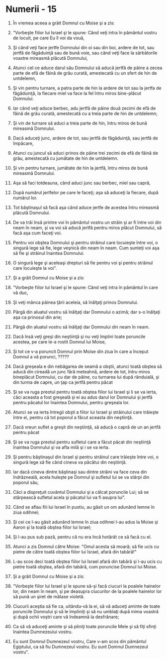 # Numerii - 15

1. În vremea aceea a grăit Domnul cu Moise şi a zis: 

2. "Vorbeşte fiilor lui Israel şi le spune: Când veţi intra în pământul vostru de locuit, pe care Eu îl voi da vouă, 

3. Şi când veţi face jertfe Domnului din oi sau din boi, ardere de tot, sau jertfă de făgăduinţă sau de bună voie, sau când veţi face la sărbătorile voastre mireasmă plăcută Domnului, 

4. Atunci cel ce aduce darul său Domnului să aducă jertfă de pâine a zecea parte de efă de făină de grâu curată, amestecată cu un sfert de hin de untdelemn, 

5. Şi vin pentru turnare, a patra parte de hin la ardere de tot sau la jertfa de făgăduinţă, la fiecare miel va face la fel întru miros bine-plăcut Domnului. 

6. Iar când veţi aduce berbec, adu jertfă de pâine două zecimi de efă de făină de grâu curată, amestecată cu a treia parte de hin de untdelemn; 

7. Şi vin de turnare să aduci a treia parte de hin, întru miros de bună mireasmă Domnului. 

8. Dacă aduceţi junc, ardere de tot, sau jertfă de făgăduinţă, sau jertfă de împăcare, 

9. Atunci cu juncul să aduci prinos de pâine trei zecimi de efă de făină de grâu, amestecată cu jumătate de hin de untdelemn. 

10. Şi vin pentru turnare, jumătate de hin la jertfă, întru miros de bună mireasmă Domnului. 

11. Aşa să faci totdeauna, când aduci junc sau berbec, miel sau capră, 

12. După numărul jertfelor pe care le faceţi; aşa să aduceţi la fiecare, după numărul lor. 

13. Tot băştinaşul să facă aşa când aduce jertfe de acestea întru mireasmă plăcută Domnului. 

14. De va trăi însă printre voi în pământul vostru un străin şi ar fi între voi din neam în neam, şi va voi să aducă jertfă pentru miros plăcut Domnului, să facă aşa cum faceţi voi. 

15. Pentru voi obştea Domnului şi pentru străinul care locuieşte între voi, o singură lege să fie, lege veşnică din neam în neam. Cum sunteţi voi aşa să fie şi străinul înaintea Domnului. 

16. O singură lege şi aceleaşi drepturi să fie pentru voi şi pentru străinul care locuieşte la voi". 

17. Şi a grăit Domnul cu Moise şi a zis: 

18. "Vorbeşte fiilor lui Israel şi le spune: Când veţi intra în pământul în care vă duc, 

19. Şi veţi mânca pâinea ţării aceleia, să înălţaţi prinos Domnului. 

20. Pârgă din aluatul vostru să înălţaţi dar Domnului o azimă; dar s-o înălţaţi aşa ca prinosul din arie; 

21. Pârgă din aluatul vostru să înălţaţi dar Domnului din neam în neam. 

22. Dacă însă veţi greşi din neştiinţă şi nu veţi împlini toate poruncile acestea, pe care le-a rostit Domnul lui Moise, 

23. Şi tot ce v-a poruncit Domnul prin Moise din ziua în care a început Domnul a vă porunci, ????? 

24. Dacă greşeala e din nebăgarea de seamă a obştii, atunci toată obştea să aducă din cireadă un junc fără meteahnă, ardere de tot, întru miros bineplăcut Domnului, cu dar de pâine, cu turnarea lui după rânduială, şi din turma de capre, un ţap ca jertfă pentru păcat 

25. Şi se va ruga preotul pentru toată obştea fiilor lui Israel şi li se va ierta, căci aceasta a fost greşeală şi ei au adus darul lor Domnului şi jertfă pentru păcatul lor înaintea Domnului, pentru greşeala lor. 

26. Atunci se va ierta întregii obşti a fiilor lui Israel şi străinului care trăieşte între ei, pentru că tot poporul a făcut aceasta din neştiinţă. 

27. Dacă vreun suflet a greşit din neştiinţă, să aducă o capră de un an jertfă pentru păcat 

28. Şi se va ruga preotul pentru sufletul care a făcut păcat din neştiinţă înaintea Domnului şi va afla milă şi i se va ierta. 

29. Şi pentru băştinaşul din Israel şi pentru străinul care trăieşte între voi, o singură lege să fie când cineva va păcătui din neştiinţă. 

30. Iar dacă cineva dintre băştinaşi sau dintre străini va face ceva din îndrăzneală, acela huleşte pe Domnul şi sufletul lui se va stârpi din poporul său, 

31. Căci a dispreţuit cuvântul Domnului şi a călcat poruncile Lui; să se stârpească sufletul acela şi păcatul lui va fi asupra lui". 

32. Când se aflau fiii lui Israel în pustiu, au găsit un om adunând lemne în ziua odihnei; 

33. Şi cei ce l-au găsit adunând lemne în ziua odihnei l-au adus la Moise şi Aaron şi la toată obştea fiilor lui Israel; 

34. Şi l-au pus sub pază, pentru că nu era încă hotărât ce să facă cu el. 

35. Atunci a zis Domnul către Moise: "Omul acesta să moară; să fie ucis cu pietre de către toată obştea fiilor lui Israel, afară din tabără!" 

36. L-au scos deci toată obştea fiilor lui Israel afară din tabără şi l-au ucis cu pietre toată obştea, afară din tabără, cum poruncise Domnul lui Moise. 

37. Şi a grăit Domnul cu Moise şi a zis: 

38. "Vorbeşte fiilor lui Israel şi le spune să-şi facă ciucuri la poalele hainelor lor, din neam în neam, şi pe deasupra ciucurilor de la poalele hainelor lor să pună un şiret de mătase violetă. 

39. Ciucurii aceştia să fie ca, uitându-vă la ei, să vă aduceţi aminte de toate poruncile Domnului şi să le împliniţi şi să nu umblaţi după inima voastră şi după ochii voştri care vă îndeamnă la desfrânare; 

40. Ca să vă aduceţi aminte şi să pliniţi toate poruncile Mele şi să fiţi sfinţi înaintea Dumnezeului vostru. 

41. Eu sunt Domnul Dumnezeul vostru, Care v-am scos din pământul Egiptului, ca să fiu Dumnezeul vostru. Eu sunt Domnul Dumnezeul vostru". 

